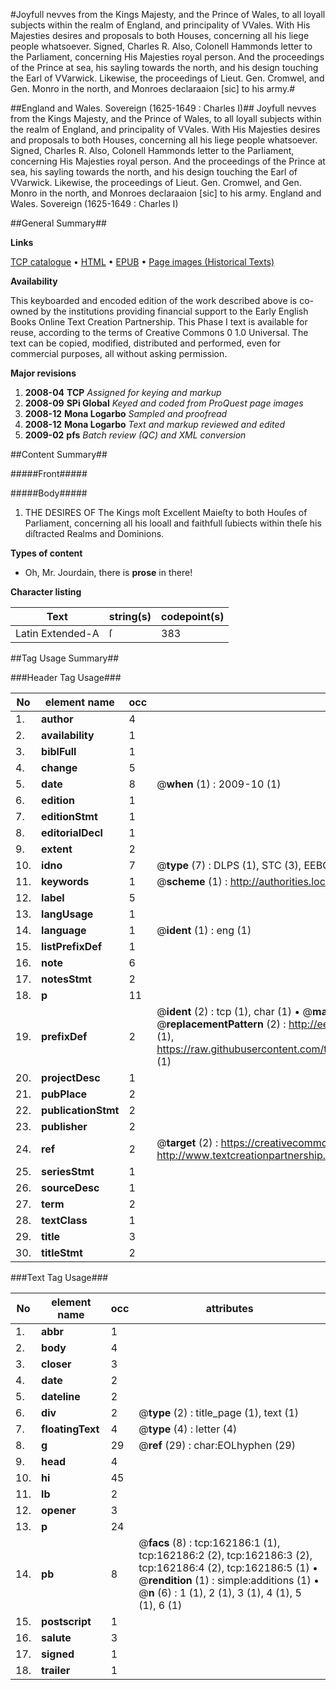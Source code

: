 #Joyfull nevves from the Kings Majesty, and the Prince of Wales, to all loyall subjects within the realm of England, and principality of VVales. With His Majesties desires and proposals to both Houses, concerning all his liege people whatsoever. Signed, Charles R. Also, Colonell Hammonds letter to the Parliament, concerning His Majesties royal person. And the proceedings of the Prince at sea, his sayling towards the north, and his design touching the Earl of VVarwick. Likewise, the proceedings of Lieut. Gen. Cromwel, and Gen. Monro in the north, and Monroes declaraaion [sic] to his army.#

##England and Wales. Sovereign (1625-1649 : Charles I)##
Joyfull nevves from the Kings Majesty, and the Prince of Wales, to all loyall subjects within the realm of England, and principality of VVales. With His Majesties desires and proposals to both Houses, concerning all his liege people whatsoever. Signed, Charles R. Also, Colonell Hammonds letter to the Parliament, concerning His Majesties royal person. And the proceedings of the Prince at sea, his sayling towards the north, and his design touching the Earl of VVarwick. Likewise, the proceedings of Lieut. Gen. Cromwel, and Gen. Monro in the north, and Monroes declaraaion [sic] to his army.
England and Wales. Sovereign (1625-1649 : Charles I)

##General Summary##

**Links**

[TCP catalogue](http://www.ota.ox.ac.uk/tcp/)  • 
[HTML](http://tei.it.ox.ac.uk/tcp/Texts-HTML/free/A87/A87412.html)  • 
[EPUB](http://tei.it.ox.ac.uk/tcp/Texts-EPUB/free/A87/A87412.epub) • 
[Page images (Historical Texts)](https://data.historicaltexts.jisc.ac.uk/view?pubId=eebo-99862852e&pageId=eebo-99862852e-162186-1)

**Availability**

This keyboarded and encoded edition of the
	       work described above is co-owned by the institutions
	       providing financial support to the Early English Books
	       Online Text Creation Partnership. This Phase I text is
	       available for reuse, according to the terms of Creative
	       Commons 0 1.0 Universal. The text can be copied,
	       modified, distributed and performed, even for
	       commercial purposes, all without asking permission.

**Major revisions**

1. __2008-04__ __TCP__ *Assigned for keying and markup*
1. __2008-09__ __SPi Global__ *Keyed and coded from ProQuest page images*
1. __2008-12__ __Mona Logarbo__ *Sampled and proofread*
1. __2008-12__ __Mona Logarbo__ *Text and markup reviewed and edited*
1. __2009-02__ __pfs__ *Batch review (QC) and XML conversion*

##Content Summary##

#####Front#####

#####Body#####

1. THE DESIRES OF The Kings moſt Excellent Maieſty to both Houſes of Parliament, concerning all his looall and faithfull ſubiects within theſe his diſtracted Realms and Dominions.

**Types of content**

  * Oh, Mr. Jourdain, there is **prose** in there!

**Character listing**


|Text|string(s)|codepoint(s)|
|---|---|---|
|Latin Extended-A|ſ|383|

##Tag Usage Summary##

###Header Tag Usage###

|No|element name|occ|attributes|
|---|---|---|---|
|1.|__author__|4||
|2.|__availability__|1||
|3.|__biblFull__|1||
|4.|__change__|5||
|5.|__date__|8| @__when__ (1) : 2009-10 (1)|
|6.|__edition__|1||
|7.|__editionStmt__|1||
|8.|__editorialDecl__|1||
|9.|__extent__|2||
|10.|__idno__|7| @__type__ (7) : DLPS (1), STC (3), EEBO-CITATION (1), PROQUEST (1), VID (1)|
|11.|__keywords__|1| @__scheme__ (1) : http://authorities.loc.gov/ (1)|
|12.|__label__|5||
|13.|__langUsage__|1||
|14.|__language__|1| @__ident__ (1) : eng (1)|
|15.|__listPrefixDef__|1||
|16.|__note__|6||
|17.|__notesStmt__|2||
|18.|__p__|11||
|19.|__prefixDef__|2| @__ident__ (2) : tcp (1), char (1)  •  @__matchPattern__ (2) : ([0-9\-]+):([0-9IVX]+) (1), (.+) (1)  •  @__replacementPattern__ (2) : http://eebo.chadwyck.com/downloadtiff?vid=$1&page=$2 (1), https://raw.githubusercontent.com/textcreationpartnership/Texts/master/tcpchars.xml#$1 (1)|
|20.|__projectDesc__|1||
|21.|__pubPlace__|2||
|22.|__publicationStmt__|2||
|23.|__publisher__|2||
|24.|__ref__|2| @__target__ (2) : https://creativecommons.org/publicdomain/zero/1.0/ (1), http://www.textcreationpartnership.org/docs/. (1)|
|25.|__seriesStmt__|1||
|26.|__sourceDesc__|1||
|27.|__term__|2||
|28.|__textClass__|1||
|29.|__title__|3||
|30.|__titleStmt__|2||


###Text Tag Usage###

|No|element name|occ|attributes|
|---|---|---|---|
|1.|__abbr__|1||
|2.|__body__|4||
|3.|__closer__|3||
|4.|__date__|2||
|5.|__dateline__|2||
|6.|__div__|2| @__type__ (2) : title_page (1), text (1)|
|7.|__floatingText__|4| @__type__ (4) : letter (4)|
|8.|__g__|29| @__ref__ (29) : char:EOLhyphen (29)|
|9.|__head__|4||
|10.|__hi__|45||
|11.|__lb__|2||
|12.|__opener__|3||
|13.|__p__|24||
|14.|__pb__|8| @__facs__ (8) : tcp:162186:1 (1), tcp:162186:2 (2), tcp:162186:3 (2), tcp:162186:4 (2), tcp:162186:5 (1)  •  @__rendition__ (1) : simple:additions (1)  •  @__n__ (6) : 1 (1), 2 (1), 3 (1), 4 (1), 5 (1), 6 (1)|
|15.|__postscript__|1||
|16.|__salute__|3||
|17.|__signed__|1||
|18.|__trailer__|1||
